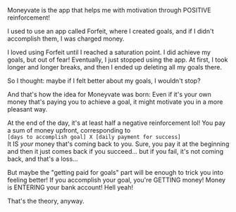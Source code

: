 Moneyvate is the app that helps me with motivation through POSITIVE reinforcement!

I used to use an app called Forfeit, where I created goals, and if I didn't accomplish them, I was charged money.

I loved using Forfeit until I reached a saturation point. I did achieve my goals, but out of fear! Eventually, I just stopped using the app. At first, I took longer and longer breaks, and then I ended up deleting all my goals there.

So I thought: maybe if I felt better about my goals, I wouldn't stop?

And that's how the idea for Moneyvate was born: Even if it's your own money that's paying you to achieve a goal, it might motivate you in a more pleasant way.  

At the end of the day, it's at least half a negative reinforcement lol! You pay a sum of money upfront, corresponding to  
`[days to accomplish goal] X [daily payment for success]`  
It IS *your* money that's coming back to you. Sure, you pay it at the beginning and then it just comes back if you succeed... but  if you fail, it's not coming back, and that's a loss...

But maybe the "getting paid for goals" part will be enough to trick you into feeling better! If you accomplish your goal, you're GETTING money! Money is ENTERING your bank account! Hell yeah!

That's the theory, anyway.
